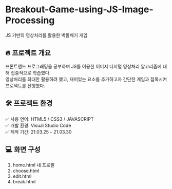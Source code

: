 # Breakout-Game-using-JS-Image-Processing
JS 기반의 영상처리를 활용한 벽돌깨기 게임

## 🔥 프로젝트 개요
프론트엔드 프로그래밍을 공부하며 JS를 이용한 이미지 디지털 영상처리 알고리즘에 대해 집중적으로 학습했다.<br>
영상처리를 최대한 활용하려 했고, 재미있는 요소를 추가하고자 간단한 게임과 접목시켜 프로젝트를 진행했다.

## 🛠 프로젝트 환경
✅ 사용 언어: HTML5 / CSS3 / JAVASCRIPT<br>
✅ 개발 환경: Visual Studio Code<br>
✅ 제작 기간: 21.03.25 – 21.03.30

## 💻 화면 구성
1) home.html
내 프로필
2) choose.html
3) edit.html
4) break.html



